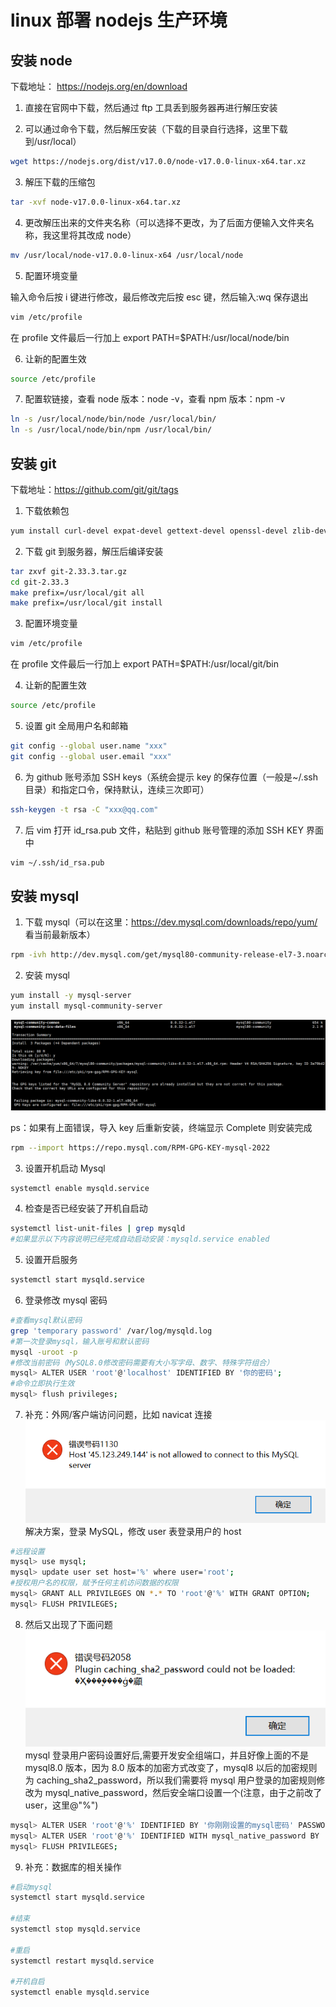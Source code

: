 # linux 部署 nodejs 生产环境

## 安装 node

下载地址： https://nodejs.org/en/download

1. 直接在官网中下载，然后通过 ftp 工具丢到服务器再进行解压安装

2. 可以通过命令下载，然后解压安装（下载的目录自行选择，这里下载到/usr/local）

```bash
wget https://nodejs.org/dist/v17.0.0/node-v17.0.0-linux-x64.tar.xz
```

3. 解压下载的压缩包

```bash
tar -xvf node-v17.0.0-linux-x64.tar.xz
```

4. 更改解压出来的文件夹名称（可以选择不更改，为了后面方便输入文件夹名称，我这里将其改成 node）

```bash
mv /usr/local/node-v17.0.0-linux-x64 /usr/local/node
```

5. 配置环境变量

输入命令后按 i 键进行修改，最后修改完后按 esc 键，然后输入:wq 保存退出

```bash
vim /etc/profile
```

在 profile 文件最后一行加上 export PATH=$PATH:/usr/local/node/bin

6. 让新的配置生效

```bash
source /etc/profile
```

7. 配置软链接，查看 node 版本：node -v，查看 npm 版本：npm -v

```bash
ln -s /usr/local/node/bin/node /usr/local/bin/
ln -s /usr/local/node/bin/npm /usr/local/bin/
```

## 安装 git

下载地址：https://github.com/git/git/tags

1. 下载依赖包

```bash
yum install curl-devel expat-devel gettext-devel openssl-devel zlib-devel gcc perl-ExtUtils-MakeMaker
```

2. 下载 git 到服务器，解压后编译安装

```bash
tar zxvf git-2.33.3.tar.gz
cd git-2.33.3
make prefix=/usr/local/git all
make prefix=/usr/local/git install
```

3. 配置环境变量

```bash
vim /etc/profile
```

在 profile 文件最后一行加上 export PATH=$PATH:/usr/local/git/bin

4. 让新的配置生效

```bash
source /etc/profile
```

5. 设置 git 全局用户名和邮箱

```bash
git config --global user.name "xxx"
git config --global user.email "xxx"
```

6. 为 github 账号添加 SSH keys（系统会提示 key 的保存位置（一般是~/.ssh 目录）和指定口令，保持默认，连续三次即可）

```bash
ssh-keygen -t rsa -C "xxx@qq.com"
```

7. 后 vim 打开 id_rsa.pub 文件，粘贴到 github 账号管理的添加 SSH KEY 界面中

```bash
vim ~/.ssh/id_rsa.pub
```

## 安装 mysql

1. 下载 mysql（可以在这里：https://dev.mysql.com/downloads/repo/yum/ 看当前最新版本）

```bash
rpm -ivh http://dev.mysql.com/get/mysql80-community-release-el7-3.noarch.rpm
```

2. 安装 mysql

```bash
yum install -y mysql-server
yum install mysql-community-server
```

![](server-install.assets/server-install-2.png)

ps：如果有上面错误，导入 key 后重新安装，终端显示 Complete 则安装完成

```bash
rpm --import https://repo.mysql.com/RPM-GPG-KEY-mysql-2022
```

3. 设置开机启动 Mysql

```bash
systemctl enable mysqld.service
```

4. 检查是否已经安装了开机自启动

```bash
systemctl list-unit-files | grep mysqld
#如果显示以下内容说明已经完成自动启动安装：mysqld.service enabled
```

5. 设置开启服务

```bash
systemctl start mysqld.service
```

6. 登录修改 mysql 密码

```bash
#查看mysql默认密码
grep 'temporary password' /var/log/mysqld.log
#第一次登录mysql，输入账号和默认密码
mysql -uroot -p
#修改当前密码（MySQL8.0修改密码需要有大小写字母、数字、特殊字符组合）
mysql> ALTER USER 'root'@'localhost' IDENTIFIED BY '你的密码';
#命令立即执行生效
mysql> flush privileges;
```

7. 补充：外网/客户端访问问题，比如 navicat 连接
   ![](server-install.assets/server-install-1.png)
   解决方案，登录 MySQL，修改 user 表登录用户的 host

```bash
#远程设置
mysql> use mysql;
mysql> update user set host='%' where user='root';
#授权用户名的权限，赋予任何主机访问数据的权限
mysql> GRANT ALL PRIVILEGES ON *.* TO 'root'@'%' WITH GRANT OPTION;
mysql> FLUSH PRIVILEGES;
```

8. 然后又出现了下面问题
   ![](server-install.assets/server-install-3.png)
   mysql 登录用户密码设置好后,需要开发安全组端口，并且好像上面的不是 mysql8.0 版本，因为 8.0 版本的加密方式改变了，mysql8 以后的加密规则为 caching_sha2_password，所以我们需要将 mysql 用户登录的加密规则修改为 mysql_native_password，然后安全端口设置一个(注意，由于之前改了 user，这里@"%")

```bash
mysql> ALTER USER 'root'@'%' IDENTIFIED BY '你刚刚设置的mysql密码' PASSWORD EXPIRE NEVER;
mysql> ALTER USER 'root'@'%' IDENTIFIED WITH mysql_native_password BY '你刚刚设置的mysql密码';
mysql> FLUSH PRIVILEGES;
```

9. 补充：数据库的相关操作

```bash
#启动mysql
systemctl start mysqld.service

#结束
systemctl stop mysqld.service

#重启
systemctl restart mysqld.service

#开机自启
systemctl enable mysqld.service
```
